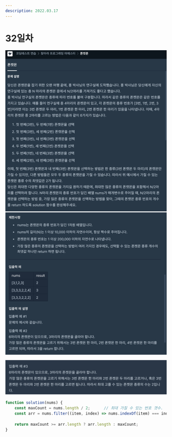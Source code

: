 ```yaml
---
description: 2022.03.17
---
```


# 32일차

![](../.gitbook/assets/2678CAE8-92D8-4D61-B101-F2ED69229AA2.png)![](../.gitbook/assets/F8A079B7-1AE3-446C-B171-71AFA2BD69F2.png)

![](../.gitbook/assets/5C687EB7-90FE-44C0-844C-57B68375A625.png)



```javascript
function solution(nums) {
    const maxCount = nums.length / 2;      // 최대 가질 수 있는 번호 갯수.
    const arr = nums.filter((item, index) => nums.indexOf(item) === index); // 중복제거
    
    return maxCount >= arr.length ? arr.length : maxCount;
}
```
